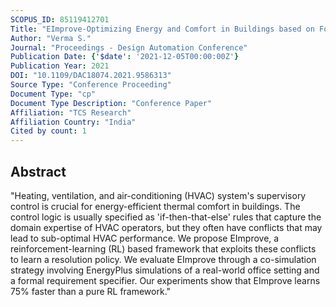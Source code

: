 ```yaml
---
SCOPUS_ID: 85119412701
Title: "EImprove-Optimizing Energy and Comfort in Buildings based on Formal Semantics and Reinforcement Learning"
Author: "Verma S."
Journal: "Proceedings - Design Automation Conference"
Publication Date: {'$date': '2021-12-05T00:00:00Z'}
Publication Year: 2021
DOI: "10.1109/DAC18074.2021.9586313"
Source Type: "Conference Proceeding"
Document Type: "cp"
Document Type Description: "Conference Paper"
Affiliation: "TCS Research"
Affiliation Country: "India"
Cited by count: 1
---
```


## Abstract
"Heating, ventilation, and air-conditioning (HVAC) system's supervisory control is crucial for energy-efficient thermal comfort in buildings. The control logic is usually specified as 'if-then-that-else' rules that capture the domain expertise of HVAC operators, but they often have conflicts that may lead to sub-optimal HVAC performance. We propose EImprove, a reinforcement-learning (RL) based framework that exploits these conflicts to learn a resolution policy. We evaluate EImprove through a co-simulation strategy involving EnergyPlus simulations of a real-world office setting and a formal requirement specifier. Our experiments show that EImprove learns 75% faster than a pure RL framework."
